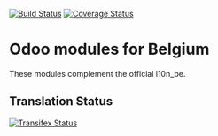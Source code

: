 [![Build Status](https://travis-ci.org/OCA/l10n-belgium.svg?branch=8.0)](https://travis-ci.org/OCA/l10n-belgium)
[![Coverage Status](https://coveralls.io/repos/OCA/l10n-belgium/badge.png?branch=8.0)](https://coveralls.io/r/OCA/l10n-belgium?branch=8.0)

Odoo modules for Belgium
========================

These modules complement the official l10n_be.


Translation Status
------------------
[![Transifex Status](https://www.transifex.com/projects/p/OCA-l10n-belgium-8-0/chart/image_png)](https://www.transifex.com/projects/p/OCA-l10n-belgium-8-0)
